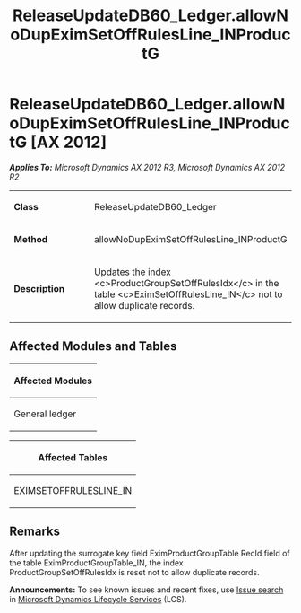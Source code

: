 ﻿---
title: ReleaseUpdateDB60_Ledger.allowNoDupEximSetOffRulesLine_INProductG
TOCTitle: ReleaseUpdateDB60_Ledger.allowNoDupEximSetOffRulesLine_INProductG
ms:assetid: 5e8d4fab-5661-8dab-a7e8-2b5c8d13c733
ms:mtpsurl: https://msdn.microsoft.com/en-us/library/JJ719027(v=AX.60)
ms:contentKeyID: 49708567
ms.date: 05/18/2015
mtps_version: v=AX.60
---

# ReleaseUpdateDB60\_Ledger.allowNoDupEximSetOffRulesLine\_INProductG [AX 2012]


_**Applies To:** Microsoft Dynamics AX 2012 R3, Microsoft Dynamics AX 2012 R2_

<table>
<colgroup>
<col style="width: 50%" />
<col style="width: 50%" />
</colgroup>
<tbody>
<tr class="odd">
<td><p><strong>Class</strong></p></td>
<td><p>ReleaseUpdateDB60_Ledger</p></td>
</tr>
<tr class="even">
<td><p><strong>Method</strong></p></td>
<td><p>allowNoDupEximSetOffRulesLine_INProductG</p></td>
</tr>
<tr class="odd">
<td><p><strong>Description</strong></p></td>
<td><p>Updates the index &lt;c&gt;ProductGroupSetOffRulesIdx&lt;/c&gt; in the table &lt;c&gt;EximSetOffRulesLine_IN&lt;/c&gt; not to allow duplicate records.</p></td>
</tr>
</tbody>
</table>


## Affected Modules and Tables

<table>
<colgroup>
<col style="width: 100%" />
</colgroup>
<thead>
<tr class="header">
<th><p>Affected Modules</p></th>
</tr>
</thead>
<tbody>
<tr class="odd">
<td><p>General ledger</p></td>
</tr>
</tbody>
</table>


<table>
<colgroup>
<col style="width: 100%" />
</colgroup>
<thead>
<tr class="header">
<th><p>Affected Tables</p></th>
</tr>
</thead>
<tbody>
<tr class="odd">
<td><p>EXIMSETOFFRULESLINE_IN</p></td>
</tr>
</tbody>
</table>


## Remarks

After updating the surrogate key field EximProductGroupTable RecId field of the table EximProductGroupTable\_IN, the index ProductGroupSetOffRulesIdx is reset not to allow duplicate records.

  
**Announcements:** To see known issues and recent fixes, use [Issue search](http://go.microsoft.com/fwlink/?linkid=389258) in [Microsoft Dynamics Lifecycle Services](http://go.microsoft.com/fwlink/?linkid=306505) (LCS).

